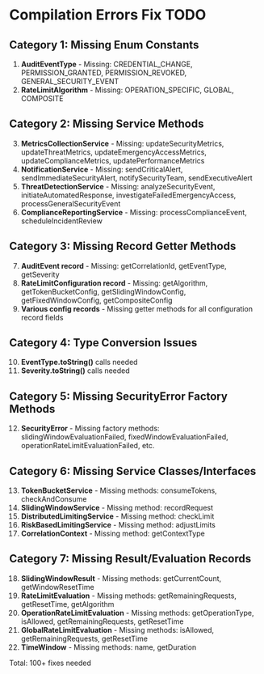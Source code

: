 # Compilation Errors Fix TODO

## Category 1: Missing Enum Constants
1. **AuditEventType** - Missing: CREDENTIAL_CHANGE, PERMISSION_GRANTED, PERMISSION_REVOKED, GENERAL_SECURITY_EVENT
2. **RateLimitAlgorithm** - Missing: OPERATION_SPECIFIC, GLOBAL, COMPOSITE

## Category 2: Missing Service Methods
3. **MetricsCollectionService** - Missing: updateSecurityMetrics, updateThreatMetrics, updateEmergencyAccessMetrics, updateComplianceMetrics, updatePerformanceMetrics
4. **NotificationService** - Missing: sendCriticalAlert, sendImmediateSecurityAlert, notifySecurityTeam, sendExecutiveAlert
5. **ThreatDetectionService** - Missing: analyzeSecurityEvent, initiateAutomatedResponse, investigateFailedEmergencyAccess, processGeneralSecurityEvent
6. **ComplianceReportingService** - Missing: processComplianceEvent, scheduleIncidentReview

## Category 3: Missing Record Getter Methods  
7. **AuditEvent record** - Missing: getCorrelationId, getEventType, getSeverity
8. **RateLimitConfiguration record** - Missing: getAlgorithm, getTokenBucketConfig, getSlidingWindowConfig, getFixedWindowConfig, getCompositeConfig
9. **Various config records** - Missing getter methods for all configuration record fields

## Category 4: Type Conversion Issues
10. **EventType.toString()** calls needed
11. **Severity.toString()** calls needed  

## Category 5: Missing SecurityError Factory Methods
12. **SecurityError** - Missing factory methods: slidingWindowEvaluationFailed, fixedWindowEvaluationFailed, operationRateLimitEvaluationFailed, etc.

## Category 6: Missing Service Classes/Interfaces
13. **TokenBucketService** - Missing methods: consumeTokens, checkAndConsume
14. **SlidingWindowService** - Missing method: recordRequest
15. **DistributedLimitingService** - Missing method: checkLimit
16. **RiskBasedLimitingService** - Missing method: adjustLimits
17. **CorrelationContext** - Missing method: getContextType

## Category 7: Missing Result/Evaluation Records
18. **SlidingWindowResult** - Missing methods: getCurrentCount, getWindowResetTime
19. **RateLimitEvaluation** - Missing methods: getRemainingRequests, getResetTime, getAlgorithm
20. **OperationRateLimitEvaluation** - Missing methods: getOperationType, isAllowed, getRemainingRequests, getResetTime  
21. **GlobalRateLimitEvaluation** - Missing methods: isAllowed, getRemainingRequests, getResetTime
22. **TimeWindow** - Missing methods: name, getDuration

Total: 100+ fixes needed